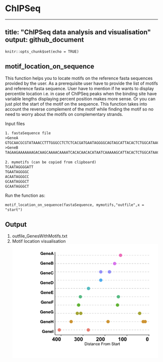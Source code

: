 # ChIPSeq
---
title: "ChIPSeq data analysis and visualisation"
output: github_document
---

```{r setup, include=FALSE}
knitr::opts_chunk$set(echo = TRUE)
```

## motif_location_on_sequence 
This function helps you to locate motifs on the reference fasta sequences provided by the user. 
As a prerequisite user have to provide the list of motifs and reference fasta sequence. 
User have to mention if he wants to display percentile location i.e. in case of ChIPSeq peaks when the binding site have variable lengths displaying percent position makes more sense. Or you can just plot the start of the motif on the sequence.
This function takes into account the reverse complement of the motif while finding the motif so no need to worry about the motifs on complementary strands.

Input files
```
1. fastaSequence file
>GeneA
GTGCAACGCGTATAAACCTTTGGGCCTCTCTCACGATGAATAGGGGCAGTAGCATTACACTCTGGCATAACAATAGGGCCCTGGCAATAGGGCTCTGGCAATAGGGCTCTGGCAATAGACTGTGGGAGGGCCATACTG
>GeneB
TAGAAGAAAAAAAGACAAGCAAAACAAAATCACACAACACATAATCAAAAAGCATTACACTCTGGCATAACAATAGGGCCCTGGCAATAGGGCTCTGGCAATAGGGCTCTGGCAATAGACTGTGGGAGGGCCATACTG

2. mymotifs (can be copied from clipboard)
TCAATAGGGGATT
TGAATAGGGGC
ACAATAGGGCC
GCAATAGGGCT
GCAATAGGGCT
```

Run the function as:
```
motif_location_on_sequence(fastaSequence, mymotifs,"outfile",x = "start")
```
## Output
1. outfile_GenesWithMotifs.txt
2. Motif location visualisation
![](motif_location_on_sequence.png)
